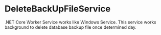 # DeleteBackUpFileService
.NET Core Worker Service works like Windows Service. This service works background to delete database backup file once determined day.
